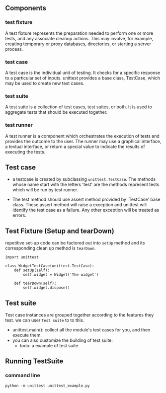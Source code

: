 ## Components

### test fixture
A test fixture represents the preparation needed to perform one or more tests, and any associate cleanup actions. This may involve, for example, creating temporary or proxy databases, directories, or starting a server process.
### test case
A test case is the individual unit of testing. It checks for a specific response to a particular set of inputs. unittest provides a base class, TestCase, which may be used to create new test cases.
### test suite
A test suite is a collection of test cases, test suites, or both. It is used to aggregate tests that should be executed together.
### test runner
A test runner is a component which orchestrates the execution of tests and provides the outcome to the user. The runner may use a graphical interface, a textual interface, or return a special value to indicate the results of executing the tests.


## Test case

*  a testcase is created by subclassing `unittest.TestCase`. The methods whose name start with the letters 'test' are the methods represent tests which will be run by test runner.

* The test method should use assert method provided by 'TestCase' base class. These assert method will raise a exception and unittest will identify the test case as a failure. Any other exception will be treated as errors.


## Test Fixture (Setup and tearDown)

repetitive set-up code can be factored out into `setUp` method and its corresponding clean up method is `tearDown`.
```
import unittest

class WidgetTestCase(unittest.TestCase):
    def setUp(self):
        self.widget = Widget('The widget')

    def tearDown(self):
        self.widget.dispose()
```

## Test suite

Test case  instances are grouped together according to the features they test. we can user `Test suite` to to this.

* unittest.main(): collect all the module's test cases for you, and then execute them.
* you can also customize the building of test suite:
  * todo: a example of test suite.

## Running TestSuite

### command line

```
python -m unittest unittest_example.py
```
